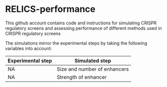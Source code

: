 # RELICS-performance
This github account contains code and instructions for simulating CRISPR regulatory screens and assessing performance of different methods used in CRISPR regulatory screens

The simulations mirror the experimental steps by taking the following variables into account:

| Experimental step | Simulated step |
| ----------------- | -------------- |
| NA | Size and number of enhancers|
| NA | Strength of enhancer |


